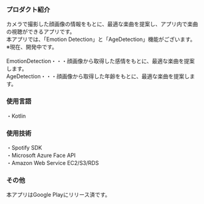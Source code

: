 ### プロダクト紹介

カメラで撮影した顔画像の情報をもとに、最適な楽曲を提案し、アプリ内で楽曲の視聴ができるアプリです。
<br>
本アプリでは、「Emotion Detection」と「AgeDetection」機能がございます。
<br>
※現在、開発中です。
<br>
<br>
EmotionDetection・・・顔画像から取得した感情をもとに、最適な楽曲を提案します。
<br>
AgeDetection・・・顔画像から取得した年齢をもとに、最適な楽曲を提案します。

### 使用言語

・Kotlin

### 使用技術

・Spotify SDK
<br>
・Microsoft Azure Face API
<br>
・Amazon Web Service EC2/S3/RDS

### その他

本アプリはGoogle Playにリリース済です。
